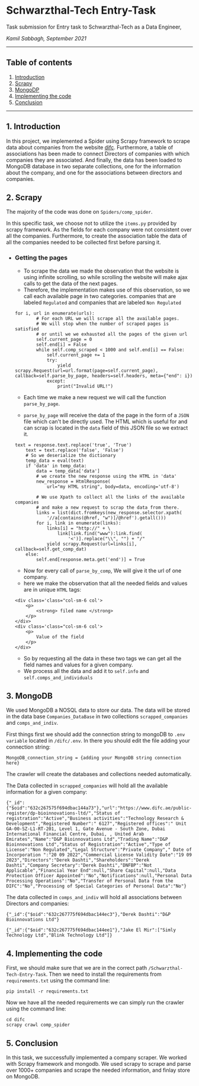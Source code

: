 # Schwarzthal-Tech Entry-Task

Task submission for Entry task to Schwarzthal-Tech as a Data Engineer, 

_Kamil Sabbagh, September 2021_

---

## Table of contents
1. [ Introduction ](#intro)
2. [ Scrapy ](#Scrapy)
3. [ MongoDP ](#MongoDB)
4. [ Implementing the code ](#Implemention)
5. [ Conclusion ](#Conclusion)
___
<a name="intro"></a>
## 1. Introduction
In this project, we implemented a Spider using Scrapy framework to scrape data about companies from the website [difc](https://www.difc.ae). Furthermore, a table of associations has been made to connect Directors of companies with which companies they are associated. And finally, the data has been loaded to MongoDB database in two separate collections, one for the information about the company, and one for the associations between directors and companies.

<a name="Scrapy"></a>
## 2. Scrapy
The majority of the code was done on `Spiders/comp_spider`.

In this specific task, we choose not to utilize the `items.py` provided by scrapy framework. As the fields for each company were not consistent over all the companies. Furthermore, to create the association table the data of all the companies needed to be collected first before parsing it.

  - ### Getting the pages
    - To scrape the data we made the observation that the website is using infinite scrolling, so while scrolling the website will make ajax calls to get the data of the next pages.
    - Therefore, the implementation makes use of this observation, so we call each available page in two categories. companies that are labeled `Regulated` and companies that are labeled `Non Regulated`
    ```
    for i, url in enumerate(urls):
            # For each URL we will scrape all the available pages.
            # We will stop when the number of scraped pages is satisfied
            # or until we we exhausted all the pages of the given url
            self.current_page = 0
            self.end[i] = False
            while self.comp_scraped < 1000 and self.end[i] == False:
                self.current_page += 1
                try:
                    yield scrapy.Request(url=url.format(page=self.current_page), callback=self.parse_by_page, headers=self.headers, meta={"end": i})
                except:
                    print("Invalid URL!")
    ```
    - Each time we make a new request we will call the function `parse_by_page`.
  
    - `parse_by_page` will receive the data of the page in the form of a `JSON` file which can't be directly used. The HTML which is useful for and can scrap is located in the `data` field of this JSON file so we extract it.
    
    ```
    text = response.text.replace('true', 'True')
        text = text.replace('false', 'False')
        # So we deserialize the dictionary
        temp_data = eval(text)
        if 'data' in temp_data:
            data = temp_data['data']
            # we create the new response using the HTML in 'data'
            new_response = HtmlResponse(
                url="my HTML string", body=data, encoding='utf-8')

            # We use Xpath to collect all the links of the available companies
            # and make a new request to scrap the data from there.
            links = list(dict.fromkeys(new_response.selector.xpath(
                '//a[contains(@href, "w")]/@href').getall()))
            for i, link in enumerate(links):
                links[i] = "http://" + \
                    link[link.find("www"):link.find(
                        '<')].replace("\\", "") + "/"
                yield scrapy.Request(url=links[i], callback=self.get_comp_dat)
        else:
            self.end[response.meta.get('end')] = True
    ```
    - Now for every call of `parse_by_comp`, We will give it the url of one company.
    - here we make the observation that all the needed fields and values are in unique `HTML` tags:
    ```
    <div class='class="col-sm-6 col'>
        <p>
            <strong> filed name </strong>
        </p>
    </div>
    <div class='class="col-sm-6 col'>
        <p>
            Value of the field
        </p>
    </div>
    ```
    - So by requesting all the data in these two tags we can get all the field names and values for a given company.
    - We process all the data and add it to `self.info` and `self.comps_and_individuals`

<a name="MongoDB"></a>
## 3. MongoDB
We used MongoDB a NOSQL data to store our data. The data will be stored in the data base `Companies_DataBase` in two collections `scrapped_companies` and `comps_and_indiv`.

First things first we should add the connection string to mongoDB to `.env variable` located in `/difc/.env`.
In there you should edit the file adding your connection string:
```
MongoDB_connection_string = {adding your MongoDB string connection here}
```
The crawler will create the databases and collections needed automatically.

The Data collected in `scrapped_companies` will hold all the available information for a given company:
```
{"_id":{"$oid":"632c267575f694dbac144a73"},"url":"https://www.difc.ae/public-register/dp-bioinnovations-ltd/","Status of registration":"Active","Business activities":"Technology Research & Development","Registered Number":" 6127","Registered offices":" Unit GA-00-SZ-L1-RT-201, Level 1, Gate Avenue - South Zone, Dubai International Financial Centre, Dubai, , United Arab Emirates","Name":"D&P Bioinnovations Ltd","Trading Name":"D&P Bioinnovations Ltd","Status of Registration":"Active","Type of License":"Non Regulated","Legal Structure":"Private Company"," Date of Incorporation ":"20 09 2022","Commercial License Validity Date":"19 09 2023","Directors":"Derek Dashti","Shareholders":"Derek Dashti","Company Secretary":"Derek Dashti","DNFBP":"Not Applicable","Financial Year End":null,"Share Capital":null,"Data Protection Officer Appointed":"No","Notifications":null,"Personal Data Processing Operations":"No","Transfer of Personal Data from the DIFC":"No","Processing of Special Categories of Personal Data":"No"}
```

The data collected in `comps_and_indiv` will hold all associations between Directors and companies:
```
{"_id":{"$oid":"632c267775f694dbac144ec3"},"Derek Dashti":"D&P Bioinnovations Ltd"}

{"_id":{"$oid":"632c267775f694dbac144ee1"},"Jake El Mir":["Simly Technology Ltd","Blink Technology Ltd"]}
```
<a name="Implemention"></a>
## 4. Implementing the code
First, we should make sure that we are in the correct path `/Schwarzthal-Tech-Entry-Task`. Then we need to install the requirements from `requirements.txt` using the command line:
```
pip install -r requirements.txt
```

Now we have all the needed requirements we can simply run the crawler using the command line:
```
cd difc
scrapy crawl comp_spider
```
<a name="Conclusion"></a>
## 5. Conclusion
In this task, we successfully implemented a company scraper. We worked with Scrapy framework and mongodb. We used scrapy to scrape and parse over 1000+ companies and scrape the needed information, and finlay store on MongoDB.

